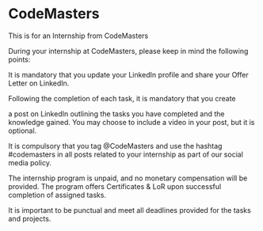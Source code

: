 # CodeMasters

This is for an Internship from CodeMasters

During your internship at CodeMasters, please keep in mind the following points:

It is mandatory that you update your LinkedIn profile and share your Offer Letter on LinkedIn.

Following the completion of each task, it is mandatory that you create

a post on LinkedIn outlining the tasks you have completed and the knowledge gained. You may choose to include a video in your post, but it is optional.

It is compulsory that you tag @CodeMasters and use the hashtag 
#codemasters in all posts related to your internship as part of our social media policy.

The internship program is unpaid, and no monetary compensation will be provided. The program offers Certificates & LoR upon successful completion of assigned tasks.

It is important to be punctual and meet all deadlines provided for the tasks and projects.

